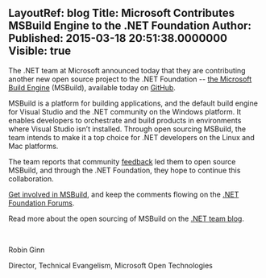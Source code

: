 LayoutRef: blog
Title: Microsoft Contributes MSBuild Engine to the .NET Foundation
Author: 
Published: 2015-03-18 20:51:38.0000000
Visible: true
---
<p>The .NET team at Microsoft announced today that they are contributing another new open source project to the .NET Foundation -- <a href="https://github.com/Microsoft/msbuild">the Microsoft Build Engine</a> (MSBuild), available today on <a href="https://github.com/Microsoft/msbuild">GitHub</a>.</p>

<p>MSBuild is a platform for building applications, and the default build engine for Visual Studio and the .NET community on the Windows platform. It enables developers to orchestrate and build products in environments where Visual Studio isn&rsquo;t installed. Through open sourcing MSBuild, the team intends to make it a top choice for .NET developers on the Linux and Mac platforms.</p>

<p>The team reports that community <a href="http://forums.dotnetfoundation.org/t/compiling-net-core-code-on-linux-os-x/302/3">feedback</a> led them to open source MSBuild, and through the .NET Foundation, they hope to continue this collaboration.</p>

<p><a href="/msbuild">Get involved in MSBuild</a>, and keep the comments flowing on the <a href="http://forums.dotnetfoundation.org/">.NET Foundation Forums</a>.</p>

<p>Read more about the open sourcing of MSBuild on the <a href="http://blogs.msdn.com/b/dotnet/archive/2015/03/18/msbuild-engine-is-now-open-source-on-github.aspx">.NET team blog</a>.</p>

<p>&nbsp;</p>

<p>Robin Ginn</p>

<p>Director, Technical Evangelism, Microsoft Open Technologies</p>

<p></p>
